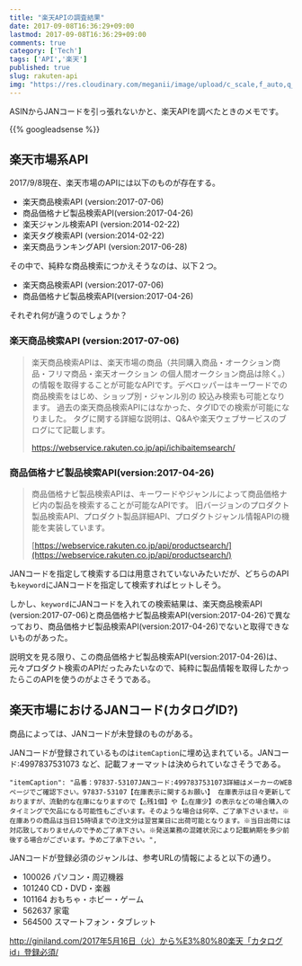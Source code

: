 ```yaml
---
title: "楽天APIの調査結果"
date: 2017-09-08T16:36:29+09:00
lastmod: 2017-09-08T16:36:29+09:00
comments: true
category: ['Tech']
tags: ['API','楽天']
published: true
slug: rakuten-api
img: "https://res.cloudinary.com/meganii/image/upload/c_scale,f_auto,q_auto,w_300/v1514031264/thumbnail_tech.png"
---
```


ASINからJANコードを引っ張れないかと、楽天APIを調べたときのメモです。


<!--more-->
{{% googleadsense %}}

## 楽天市場系API

2017/9/8現在、楽天市場のAPIには以下のものが存在する。

- 楽天商品検索API (version:2017-07-06)
- 商品価格ナビ製品検索API(version:2017-04-26)
- 楽天ジャンル検索API (version:2014-02-22)
- 楽天タグ検索API (version:2014-02-22)
- 楽天商品ランキングAPI (version:2017-06-28)


その中で、純粋な商品検索につかえそうなのは、以下２つ。

- 楽天商品検索API (version:2017-07-06)
- 商品価格ナビ製品検索API(version:2017-04-26)

それぞれ何が違うのでしょうか？

### 楽天商品検索API (version:2017-07-06)

> 楽天商品検索APIは、楽天市場の商品（共同購入商品・オークション商品・フリマ商品・楽天オークション の個人間オークション商品は除く。）の情報を取得することが可能なAPIです。デベロッパーはキーワードでの商品検索をはじめ、ショップ別・ジャンル別の 絞込み検索も可能となります。
> 過去の楽天商品検索APIにはなかった、タグIDでの検索が可能になりました。
> タグに関する詳細な説明は、Q&Aや楽天ウェブサービスのブログにて記載します。
> 
> https://webservice.rakuten.co.jp/api/ichibaitemsearch/


### 商品価格ナビ製品検索API(version:2017-04-26)

> 商品価格ナビ製品検索APIは、キーワードやジャンルによって商品価格ナビ内の製品を検索することが可能なAPIです。
> 旧バージョンのプロダクト製品検索API、プロダクト製品詳細API、プロダクトジャンル情報APIの機能を実装しています。
> 
> [https://webservice.rakuten.co.jp/api/productsearch/](https://webservice.rakuten.co.jp/api/productsearch/)

JANコードを指定して検索する口は用意されていないみたいだが、どちらのAPIも`keyword`にJANコードを指定して検索すればヒットしそう。

しかし、`keyword`にJANコードを入れての検索結果は、楽天商品検索API (version:2017-07-06)と商品価格ナビ製品検索API(version:2017-04-26)で異なっており、商品価格ナビ製品検索API(version:2017-04-26)でないと取得できないものがあった。

説明文を見る限り、この商品価格ナビ製品検索API(version:2017-04-26)は、元々プロダクト検索のAPIだったみたいなので、純粋に製品情報を取得したかったらこのAPIを使うのがよさそうである。



## 楽天市場におけるJANコード(カタログID?)

商品によっては、JANコードが未登録のものがある。

JANコードが登録されているものは`itemCaption`に埋め込まれている。JANコード:4997837531073 など、記載フォーマットは決められていなさそうである。

```
"itemCaption": "品番：97837-53107JANコード:4997837531073詳細はメーカーのWEBページでご確認下さい。97837-53107【在庫表示に関するお願い】 在庫表示は日々更新しておりますが、流動的な在庫になりますので【△残1個】や【△在庫少】の表示などの場合購入のタイミングで欠品になる可能性もございます。そのような場合は何卒、ご了承下さいませ。※在庫ありの商品は当日15時頃までの注文分は翌営業日に出荷可能となります。※当日出荷には対応致しておりませんので予めご了承下さい。※発送業務の混雑状況により記載納期を多少前後する場合がございます。予めご了承下さい。",
```

JANコードが登録必須のジャンルは、参考URLの情報によると以下の通り。

- 100026    パソコン・周辺機器
- 101240    CD・DVD・楽器
- 101164    おもちゃ・ホビー・ゲーム
- 562637    家電
- 564500    スマートフォン・タブレット

http://giniland.com/2017年5月16日（火）から%E3%80%80楽天「カタログid」登録必須/
